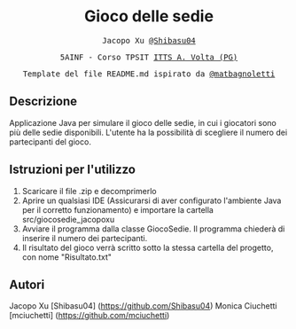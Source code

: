 <h1 align="center">Gioco delle sedie</h1>

<p align="center" style="font-family: monospace">Jacopo Xu <a href="https://github.com/Shibasu04">@Shibasu04</a></p>
<p align="center" style="font-family: monospace">5AINF - Corso TPSIT <a href="https://www.avoltapg.edu.it/">ITTS A. Volta (PG)</a></p>
<p align="center" style="font-family: monospace">Template del file README.md ispirato da <a href="https://github.com/matbagnoletti">@matbagnoletti</a></p>

## Descrizione
Applicazione Java per simulare il gioco delle sedie, in cui i giocatori sono più delle sedie disponibili. L'utente ha la possibilità di scegliere il numero dei partecipanti del gioco.

## Istruzioni per l'utilizzo
1. Scaricare il file .zip e decomprimerlo
2. Aprire un qualsiasi IDE (Assicurarsi di aver configurato l'ambiente Java per il corretto funzionamento) e importare la cartella src/giocosedie_jacopoxu
3. Avviare il programma dalla classe GiocoSedie. Il programma chiederà di inserire il numero dei partecipanti.
4. Il risultato del gioco verrà scritto sotto la stessa cartella del progetto, con nome "Risultato.txt"

## Autori
Jacopo Xu [Shibasu04] (https://github.com/Shibasu04)
Monica Ciuchetti [mciuchetti] (https://github.com/mciuchetti)
